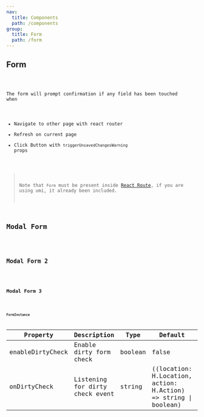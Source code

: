 ```yaml
---
nav:
  title: Components
  path: /components
group:
  title: Form
  path: /form
---
```


## Form

<code src="./index.tsx" title='Dirty Check Form' desc='Form have dirty field checking prompt' />

The form will prompt confirmation if any field has been touched when

- Navigate to other page with react router
- Refresh on current page
- Click Button with `triggerUnsavedChangesWarning` props

> Note that `Form` must be present inside [React Route](https://reactrouter.com/web/api/Route), if you are using umi, it already been included.


## Modal Form

<code src="./modal.tsx" title='Form inside Modal' desc='Dirty check when close Modal' />

## Modal Form 2

<code src="./modal.tsx" title='Form inside Modal' desc='Dirty check when close Modal' />

## Modal Form 3

<code src="./modal.tsx" title='Form inside Modal' desc='Dirty check when close Modal' />

### FormInstance
  
| Property | Description | Type | Default | Version |
| --- | --- | --- | --- | --- |
| enableDirtyCheck | Enable dirty form check | boolean | false |  |
| onDirtyCheck | Listening for dirty check event | string | ((location: H.Location, action: H.Action) => string \| boolean) |  |